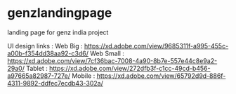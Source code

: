 # genzlandingpage
landing page for genz india project


UI design links : 
Web Big : https://xd.adobe.com/view/9685311f-a995-455c-a00b-f354dd38aa92-c3d6/
Web Small : https://xd.adobe.com/view/7cf36bac-7008-4a90-8b7e-557e44c8e9a2-29a0/
Tablet : https://xd.adobe.com/view/272dfb3f-c1cc-49cd-b456-a97665a82987-727e/
Mobile : https://xd.adobe.com/view/65792d9d-886f-4311-9892-ddfec7ecdb43-302a/
